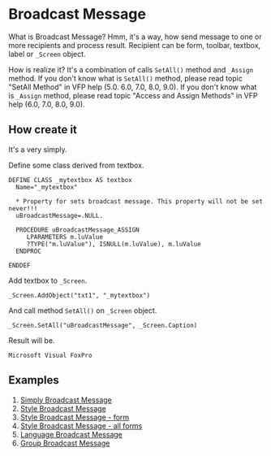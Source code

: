 # Broadcast Message

What is Broadcast Message? Hmm, it's a way, how send message to one or more recipients and process result.
 Recipient can be form, toolbar, textbox, label or `_Screen` object. 

How is realize it? It's a combination of calls `SetAll()` method and `_Assign` method.
 If you don't know what is `SetAll()` method, please read topic "SetAll Method" in VFP help (5.0. 6.0, 7.0, 8.0, 9.0).
 If you don't know what is `_Assign` method, please read topic "Access and Assign Methods" in VFP help (6.0, 7.0, 8.0, 9.0).

## How create it
It's a very simply. 

Define some class derived from textbox.
```
DEFINE CLASS _mytextbox AS textbox
  Name="_mytextbox"

  * Property for sets broadcast message. This property will not be set never!!!
  uBroadcastMessage=.NULL. 
  
  PROCEDURE uBroadcastMessage_ASSIGN
     LPARAMETERS m.luValue
     ?TYPE("m.luValue"), ISNULL(m.luValue), m.luValue
  ENDPROC

ENDDEF
``` 

Add textbox to `_Screen`.
```
_Screen.AddObject("txt1", "_mytextbox")
``` 

And call method `SetAll()` on `_Screen` object.
```
_Screen.SetAll("uBroadcastMessage", _Screen.Caption)
``` 

Result will be.
```
Microsoft Visual FoxPro
``` 


## Examples
1. [Simply Broadcast Message](./simply_broadcast_message.md)
2. [Style Broadcast Message](./style_broadcast_message.md)
3. [Style Broadcast Message - form](./stylef_broadcast_message.md)
4. [Style Broadcast Message - all forms](./styleallforms_broadcast_message.md)
5. [Language Broadcast Message](./language_broadcast_message.md)
6. [Group Broadcast Message](./group_broadcast_message.md)

